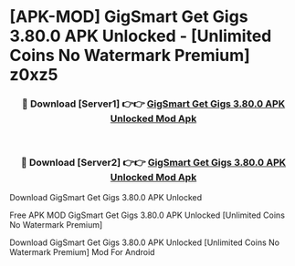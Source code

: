 # [APK-MOD] GigSmart Get Gigs 3.80.0 APK Unlocked - [Unlimited Coins No Watermark Premium] z0xz5



<div align="center">
<h3>🔴 Download [Server1] 👉👉 <a href="https://momento.my/?title=GigSmart_Get_Gigs_3.80.0_APK_Unlocked">GigSmart Get Gigs 3.80.0 APK Unlocked Mod Apk</a></h3><br>

<h3>🔴 Download [Server2] 👉👉 <a href="https://momento.my/?title=GigSmart_Get_Gigs_3.80.0_APK_Unlocked">GigSmart Get Gigs 3.80.0 APK Unlocked Mod Apk</a></h3>
</div>



Download GigSmart Get Gigs 3.80.0 APK Unlocked 

Free APK MOD GigSmart Get Gigs 3.80.0 APK Unlocked [Unlimited Coins No Watermark Premium]

Download GigSmart Get Gigs 3.80.0 APK Unlocked [Unlimited Coins No Watermark Premium] Mod For Android
